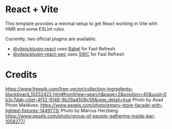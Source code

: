 # React + Vite

This template provides a minimal setup to get React working in Vite with HMR and some ESLint rules.

Currently, two official plugins are available:

- [@vitejs/plugin-react](https://github.com/vitejs/vite-plugin-react/blob/main/packages/plugin-react/README.md) uses [Babel](https://babeljs.io/) for Fast Refresh
- [@vitejs/plugin-react-swc](https://github.com/vitejs/vite-plugin-react-swc) uses [SWC](https://swc.rs/) for Fast Refresh

# Credits

https://www.freepik.com/free-vector/collection-ingredients-blackboard_10252422.htm#fromView=search&page=2&position=40&uuid=0b3c7dab-c0ef-4f32-9148-9b29a4508c56&new_detail=true
Photo by Asad Photo Maldives: https://www.pexels.com/photo/empty-store-facade-with-lighted-fixtures-1449773/
Photo by Marcus Herzberg: https://www.pexels.com/photo/group-of-people-gathering-inside-bar-1058277/
